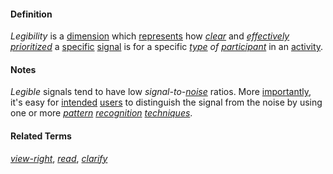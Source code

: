 #### Definition

*Legibility* is a [dimension](https://github.com/gcassel/Modular-Organization-Terminology/blob/master/terms/dimension.md) which [represents](https://github.com/gcassel/Modular-Organization-Terminology/blob/master/terms/represent.md) how *[clear](https://github.com/gcassel/Modular-Organization-Terminology/blob/master/terms/clarify.md)* and *[effectively](https://github.com/gcassel/Modular-Organization-Terminology/blob/master/terms/effective.md) [prioritized](https://github.com/gcassel/Modular-Organization-Terminology/blob/master/terms/prioritize.md)* a [specific](https://github.com/gcassel/Modular-Organization-Terminology/blob/master/terms/specific.md) [signal](https://github.com/gcassel/Modular-Organization-Terminology/blob/master/terms/signal.md) is for a specific *[type](https://github.com/gcassel/Modular-Organization-Terminology/blob/master/terms/type.md) of [participant](https://github.com/gcassel/Modular-Organization-Terminology/blob/master/terms/participate.md)* in an [activity](https://github.com/gcassel/Modular-Organization-Terminology/blob/master/terms/activity.md).

#### Notes

*Legible* signals tend to have low *signal-to-[noise](https://github.com/gcassel/Modular-Organization-Terminology/blob/master/terms/noise.md)* ratios. More [importantly](https://github.com/gcassel/Modular-Organization-Terminology/blob/master/terms/importance.md), it's easy for [intended](https://github.com/gcassel/Modular-Organization-Terminology/blob/master/terms/intend.md) [users](https://github.com/gcassel/Modular-Organization-Terminology/blob/master/terms/use.md) to distinguish the signal from the noise by using one or more *[pattern](https://github.com/gcassel/Modular-Organization-Terminology/blob/master/terms/pattern.md) [recognition](https://github.com/gcassel/Modular-Organization-Terminology/blob/master/terms/recognize.md) [techniques](https://github.com/gcassel/Modular-Organization-Terminology/blob/master/terms/technique.md)*.
		
#### Related Terms

*[view-right](https://github.com/gcassel/Modular-Organization-Terminology/blob/master/terms/view-right.md)*, *[read](https://github.com/gcassel/Modular-Organization-Terminology/blob/master/terms/read.md)*, *[clarify](https://github.com/gcassel/Modular-Organization-Terminology/blob/master/terms/clarify.md)*
